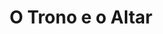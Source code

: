 ---
ref: sol-010-0007
title: ["O Trono e o Altar"]
author_name: ["João da Câmara Leme"]
publisher: ["Portugália Editora"]
year: "unknown date"
origin: ["Portugal"]
formats: ["book-cover"]
disciplines: ["graphic-design"]
tags: ["O Livro de Bolso"]
layout: artifact
status: ["scan"]
published: false
int_published: false
image_count:
date_added: 2023-06-16
batch:
---